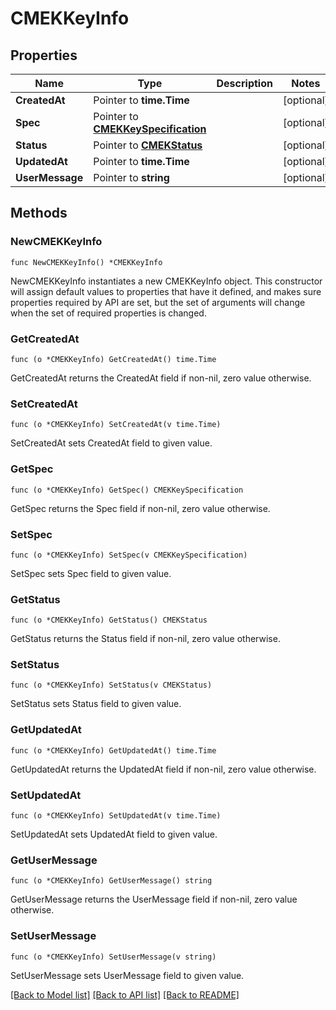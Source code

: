 # CMEKKeyInfo

## Properties

Name | Type | Description | Notes
------------ | ------------- | ------------- | -------------
**CreatedAt** | Pointer to **time.Time** |  | [optional] 
**Spec** | Pointer to [**CMEKKeySpecification**](CMEKKeySpecification.md) |  | [optional] 
**Status** | Pointer to [**CMEKStatus**](CMEKStatus.md) |  | [optional] 
**UpdatedAt** | Pointer to **time.Time** |  | [optional] 
**UserMessage** | Pointer to **string** |  | [optional] 

## Methods

### NewCMEKKeyInfo

`func NewCMEKKeyInfo() *CMEKKeyInfo`

NewCMEKKeyInfo instantiates a new CMEKKeyInfo object.
This constructor will assign default values to properties that have it defined,
and makes sure properties required by API are set, but the set of arguments
will change when the set of required properties is changed.

### GetCreatedAt

`func (o *CMEKKeyInfo) GetCreatedAt() time.Time`

GetCreatedAt returns the CreatedAt field if non-nil, zero value otherwise.

### SetCreatedAt

`func (o *CMEKKeyInfo) SetCreatedAt(v time.Time)`

SetCreatedAt sets CreatedAt field to given value.

### GetSpec

`func (o *CMEKKeyInfo) GetSpec() CMEKKeySpecification`

GetSpec returns the Spec field if non-nil, zero value otherwise.

### SetSpec

`func (o *CMEKKeyInfo) SetSpec(v CMEKKeySpecification)`

SetSpec sets Spec field to given value.

### GetStatus

`func (o *CMEKKeyInfo) GetStatus() CMEKStatus`

GetStatus returns the Status field if non-nil, zero value otherwise.

### SetStatus

`func (o *CMEKKeyInfo) SetStatus(v CMEKStatus)`

SetStatus sets Status field to given value.

### GetUpdatedAt

`func (o *CMEKKeyInfo) GetUpdatedAt() time.Time`

GetUpdatedAt returns the UpdatedAt field if non-nil, zero value otherwise.

### SetUpdatedAt

`func (o *CMEKKeyInfo) SetUpdatedAt(v time.Time)`

SetUpdatedAt sets UpdatedAt field to given value.

### GetUserMessage

`func (o *CMEKKeyInfo) GetUserMessage() string`

GetUserMessage returns the UserMessage field if non-nil, zero value otherwise.

### SetUserMessage

`func (o *CMEKKeyInfo) SetUserMessage(v string)`

SetUserMessage sets UserMessage field to given value.


[[Back to Model list]](../README.md#documentation-for-models) [[Back to API list]](../README.md#documentation-for-api-endpoints) [[Back to README]](../README.md)


